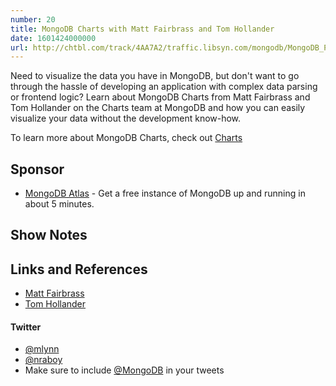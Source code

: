 ```yaml
---
number: 20
title: MongoDB Charts with Matt Fairbrass and Tom Hollander
date: 1601424000000
url: http://chtbl.com/track/4AA7A2/traffic.libsyn.com/mongodb/MongoDB_Podcast_-_MongoDB_Charts_with_Matt_Fairbrass_and_Tom_Hollander.mp3
---
```


Need to visualize the data you have in MongoDB, but don't want to go through the hassle of developing an application with complex data parsing or frontend logic? Learn about MongoDB Charts from Matt Fairbrass and Tom Hollander on the Charts team at MongoDB and how you can easily visualize your data without the development know-how.

To learn more about MongoDB Charts, check out [Charts](https://www.mongodb.com/products/charts)

## Sponsor

* [MongoDB Atlas](https://cloud.mongodb.com) - Get a free instance of MongoDB up and running in about 5 minutes.

## Show Notes

## Links and References
* [Matt Fairbrass](https://www.linkedin.com/in/mattfairbrass/?originalSubdomain=au)
* [Tom Hollander](https://www.linkedin.com/in/tomholl/)

#### Twitter
 * [@mlynn](https://twitter.com/mlynn)
 * [@nraboy](https://twitter.com/nraboy)
 * Make sure to include [@MongoDB](https://twitter.com/MongoDB) in your tweets